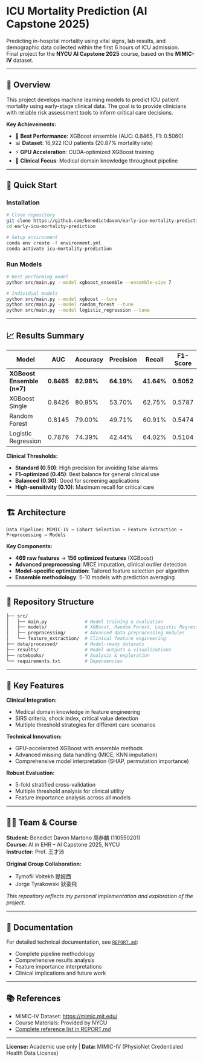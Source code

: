 # ICU Mortality Prediction (AI Capstone 2025)

Predicting in-hospital mortality using vital signs, lab results, and demographic data collected within the first 6 hours of ICU admission.  
Final project for the **NYCU AI Capstone 2025** course, based on the **MIMIC-IV** dataset.

---

## 📌 Overview

This project develops machine learning models to predict ICU patient mortality using early-stage clinical data. The goal is to provide clinicians with reliable risk assessment tools to inform critical care decisions.

**Key Achievements:**

- 🎯 **Best Performance**: XGBoost ensemble (AUC: 0.8465, F1: 0.5060)
- 📊 **Dataset**: 16,922 ICU patients (20.87% mortality rate)
- ⚡ **GPU Acceleration**: CUDA-optimized XGBoost training
- 🔬 **Clinical Focus**: Medical domain knowledge throughout pipeline

---

## 🚀 Quick Start

### Installation

```bash
# Clone repository
git clone https://github.com/benedictdavon/early-icu-mortality-prediction
cd early-icu-mortality-prediction

# Setup environment
conda env create -f environment.yml
conda activate icu-mortality-prediction
```

### Run Models

```bash
# Best performing model
python src/main.py --model xgboost_ensemble --ensemble-size 7

# Individual models
python src/main.py --model xgboost --tune
python src/main.py --model random_forest --tune
python src/main.py --model logistic_regression --tune
```

---

## 📈 Results Summary

| Model                      | AUC        | Accuracy   | Precision  | Recall     | F1-Score   |
| -------------------------- | ---------- | ---------- | ---------- | ---------- | ---------- |
| **XGBoost Ensemble (n=7)** | **0.8465** | **82.98%** | **64.19%** | **41.64%** | **0.5052** |
| XGBoost Single             | 0.8426     | 80.95%     | 53.70%     | 62.75%     | 0.5787     |
| Random Forest              | 0.8145     | 79.00%     | 49.71%     | 60.91%     | 0.5474     |
| Logistic Regression        | 0.7876     | 74.39%     | 42.44%     | 64.02%     | 0.5104     |

**Clinical Thresholds:**

- **Standard (0.50)**: High precision for avoiding false alarms
- **F1-optimized (0.45)**: Best balance for general clinical use
- **Balanced (0.30)**: Good for screening applications
- **High-sensitivity (0.10)**: Maximum recall for critical care

---

## 🏗️ Architecture

```
Data Pipeline: MIMIC-IV → Cohort Selection → Feature Extraction → Preprocessing → Models
```

**Key Components:**

- **469 raw features** → **156 optimized features** (XGBoost)
- **Advanced preprocessing**: MICE imputation, clinical outlier detection
- **Model-specific optimization**: Tailored feature selection per algorithm
- **Ensemble methodology**: 5-10 models with prediction averaging

---

## 📂 Repository Structure

```bash
├── src/
│   ├── main.py              # Model training & evaluation
│   ├── models/              # XGBoost, Random Forest, Logistic Regression
│   ├── preprocessing/       # Advanced data preprocessing modules
│   └── feature_extraction/  # Clinical feature engineering
├── data/processed/          # Model-ready datasets
├── results/                 # Model outputs & visualizations
├── notebooks/               # Analysis & exploration
└── requirements.txt         # Dependencies
```

---

## 🔬 Key Features

**Clinical Integration:**

- Medical domain knowledge in feature engineering
- SIRS criteria, shock index, critical value detection
- Multiple threshold strategies for different care scenarios

**Technical Innovation:**

- GPU-accelerated XGBoost with ensemble methods
- Advanced missing data handling (MICE, KNN imputation)
- Comprehensive model interpretation (SHAP, permutation importance)

**Robust Evaluation:**

- 5-fold stratified cross-validation
- Multiple threshold analysis for clinical utility
- Feature importance analysis across all models

---

## 👨‍🏫 Team & Course

**Student:** Benedict Davon Martono 周恭麟 (110550201)  
**Course:** AI in EHR – AI Capstone 2025, NYCU  
**Instructor:** Prof. 王才沛

**Original Group Collaboration:**

- Tymofii Voitekh 提姆西
- Jorge Tyrakowski 狄豪飛

_This repository reflects my personal implementation and exploration of the project._

---

## 📖 Documentation

For detailed technical documentation, see [`REPORT.md`](report/REPORT.md):

- Complete pipeline methodology
- Comprehensive results analysis
- Feature importance interpretations
- Clinical implications and future work

---

## 📚 References

- MIMIC-IV Dataset: https://mimic.mit.edu/
- Course Materials: Provided by NYCU
- [Complete reference list in REPORT.md](report/REPORT.md#references)

---

**License:** Academic use only | **Data:** MIMIC-IV (PhysioNet Credentialed Health Data License)
